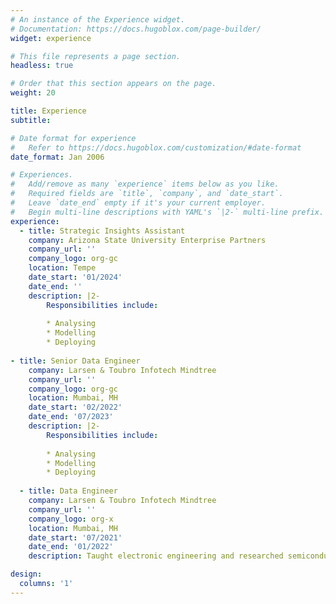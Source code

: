 ```yaml
---
# An instance of the Experience widget.
# Documentation: https://docs.hugoblox.com/page-builder/
widget: experience

# This file represents a page section.
headless: true

# Order that this section appears on the page.
weight: 20

title: Experience
subtitle:

# Date format for experience
#   Refer to https://docs.hugoblox.com/customization/#date-format
date_format: Jan 2006

# Experiences.
#   Add/remove as many `experience` items below as you like.
#   Required fields are `title`, `company`, and `date_start`.
#   Leave `date_end` empty if it's your current employer.
#   Begin multi-line descriptions with YAML's `|2-` multi-line prefix.
experience:
  - title: Strategic Insights Assistant
    company: Arizona State University Enterprise Partners
    company_url: ''
    company_logo: org-gc
    location: Tempe
    date_start: '01/2024'
    date_end: ''
    description: |2-
        Responsibilities include:
        
        * Analysing
        * Modelling
        * Deploying
    
- title: Senior Data Engineer
    company: Larsen & Toubro Infotech Mindtree
    company_url: ''
    company_logo: org-gc
    location: Mumbai, MH
    date_start: '02/2022'
    date_end: '07/2023'
    description: |2-
        Responsibilities include:
        
        * Analysing
        * Modelling
        * Deploying
  
  - title: Data Engineer
    company: Larsen & Toubro Infotech Mindtree
    company_url: ''
    company_logo: org-x
    location: Mumbai, MH
    date_start: '07/2021'
    date_end: '01/2022'
    description: Taught electronic engineering and researched semiconductor physics.

design:
  columns: '1'
---
```

